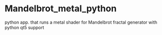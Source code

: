 # Mandelbrot_metal_python
python app. that runs a metal shader for Mandelbrot fractal generator with python qt5 support
